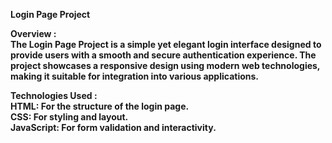 <b>Login Page Project<b>

Overview : <br>
The Login Page Project is a simple yet elegant login interface designed to provide users with a smooth and secure authentication experience. The project showcases a responsive design using modern web technologies, making it suitable for integration into various applications.

Technologies Used :<br>
HTML: For the structure of the login page.<br>
CSS: For styling and layout.<br>
JavaScript: For form validation and interactivity.
